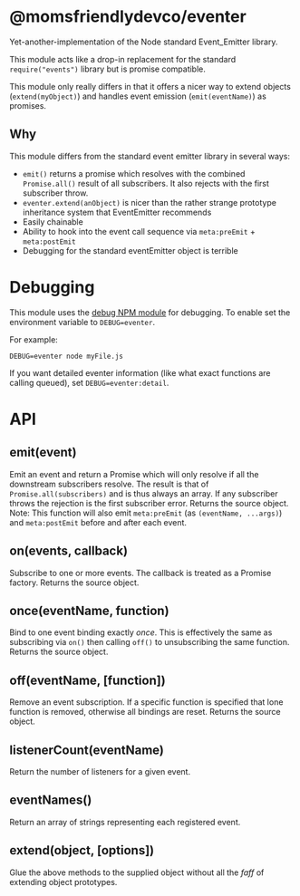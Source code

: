@momsfriendlydevco/eventer
==========================
Yet-another-implementation of the Node standard Event_Emitter library.

This module acts like a drop-in replacement for the standard `require("events")` library but is promise compatible.

This module only really differs in that it offers a nicer way to extend objects (`extend(myObject)`) and handles event emission (`emit(eventName)`) as promises.


Why
---
This module differs from the standard event emitter library in several ways:

* `emit()` returns a promise which resolves with the combined `Promise.all()` result of all subscribers. It also rejects with the first subscriber throw.
* `eventer.extend(anObject)` is nicer than the rather strange prototype inheritance system that EventEmitter recommends
* Easily chainable
* Ability to hook into the event call sequence via `meta:preEmit` + `meta:postEmit`
* Debugging for the standard eventEmitter object is terrible


Debugging
=========
This module uses the [debug NPM module](https://github.com/visionmedia/debug) for debugging. To enable set the environment variable to `DEBUG=eventer`.

For example:

```
DEBUG=eventer node myFile.js
```

If you want detailed eventer information (like what exact functions are calling queued), set `DEBUG=eventer:detail`.


API
===

emit(event)
-----------
Emit an event and return a Promise which will only resolve if all the downstream subscribers resolve. The result is that of `Promise.all(subscribers)` and is thus always an array.
If any subscriber throws the rejection is the first subscriber error.
Returns the source object.
Note: This function will also emit `meta:preEmit` (as `(eventName, ...args)`) and `meta:postEmit` before and after each event.


on(events, callback)
--------------------
Subscribe to one or more events. The callback is treated as a Promise factory.
Returns the source object.


once(eventName, function)
--------------------------
Bind to one event binding exactly _once_.
This is effectively the same as subscribing via `on()` then calling `off()` to unsubscribing the same function.
Returns the source object.


off(eventName, [function])
---------------------------
Remove an event subscription. If a specific function is specified that lone function is removed, otherwise all bindings are reset.
Returns the source object.


listenerCount(eventName)
-------------------------
Return the number of listeners for a given event.


eventNames()
------------
Return an array of strings representing each registered event.


extend(object, [options])
-------------------------
Glue the above methods to the supplied object without all the *faff* of extending object prototypes.
